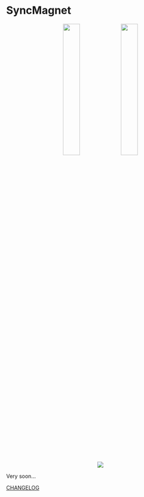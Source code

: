 # SyncMagnet

<div align = "center">
   <img src="https://github.com/Helmssyss/SyncMagnet/assets/84701901/2d20aa7f-fba2-4a8c-9e03-7ff47b9ffa94" width=30% height=30%>
   <img src="https://github.com/Helmssyss/SyncMagnet/assets/84701901/edc39b18-abde-4dde-9c45-71f9bd9433e1" width=30% height=30%>
</div>

<div align = "center">
   <img src = "https://github.com/Helmssyss/TempMail-Mobile-App/assets/84701901/01f40ea4-7c81-41a8-9cd7-000da25472b0">
</div>

Very soon...

[CHANGELOG](https://github.com/Helmssyss/SyncMagnet/blob/main/CHANGELOG.md)
